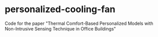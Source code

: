 # personalized-cooling-fan
Code for the paper "Thermal Comfort-Based Personalized Models with Non-Intrusive Sensing Technique in Office Buildings"
